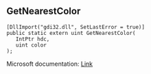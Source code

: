 ## GetNearestColor

```
[DllImport("gdi32.dll", SetLastError = true)]
public static extern uint GetNearestColor(
   IntPtr hdc,
   uint color
);
```

Microsoft documentation: [Link](https://docs.microsoft.com/en-us/windows/win32/api/wingdi/nf-wingdi-getnearestcolor)
